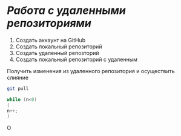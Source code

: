 # ***Работа с удаленными репозиториями***

1. Создать аккаунт на GitHub
2. Создать локальный репозиторий
3. Создать удаленный репозторий
4. Создать локальный репозиторий с удаленным

Получить изменения из удаленного репозитория и осуществить слияние
```bash
git pull
```

```c#
while (n<0)
(
n++;
)
```

О
